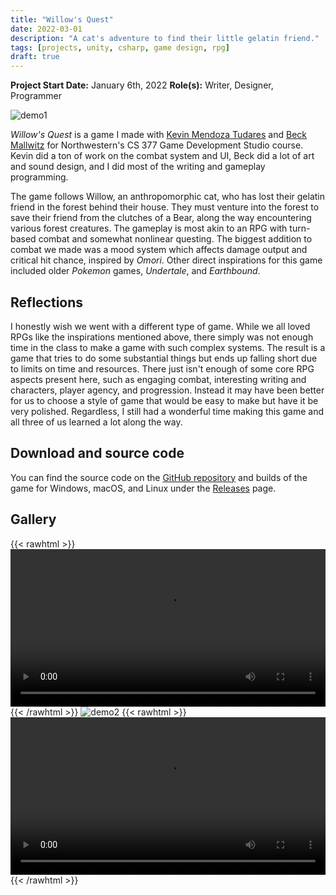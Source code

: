 ```yaml
---
title: "Willow's Quest"
date: 2022-03-01
description: "A cat's adventure to find their little gelatin friend."
tags: [projects, unity, csharp, game design, rpg]
draft: true
---
```

**Project Start Date:** January 6th, 2022
**Role(s):** Writer, Designer, Programmer

![demo1](/resources/willowsquest/demo-1.png)

*Willow's Quest* is a game I made with [Kevin Mendoza Tudares](https://mendozatudares.github.io/) and [Beck Mallwitz](https://imallwitz.github.io/artportfolio/) for Northwestern's CS 377 Game Development Studio course. Kevin did a ton of work on the combat system and UI, Beck did a lot of art and sound design, and I did most of the writing and gameplay programming.

The game follows Willow, an anthropomorphic cat, who has lost their gelatin friend in the forest behind their house. They must venture into the forest to save their friend from the clutches of a Bear, along the way encountering various forest creatures. The gameplay is most akin to an RPG with turn-based combat and somewhat nonlinear questing. The biggest addition to combat we made was a mood system which affects damage output and critical hit chance, inspired by *Omori*. Other direct inspirations for this game included older *Pokemon* games, *Undertale*, and *Earthbound*.

## Reflections

I honestly wish we went with a different type of game. While we all loved RPGs like the inspirations mentioned above, there simply was not enough time in the class to make a game with such complex systems. The result is a game that tries to do some substantial things but ends up falling short due to limits on time and resources. There just isn't enough of some core RPG aspects present here, such as engaging combat, interesting writing and characters, player agency, and progression. Instead it may have been better for us to choose a style of game that would be easy to make but have it be very polished. Regardless, I still had a wonderful time making this game and all three of us learned a lot along the way.

## Download and source code

You can find the source code on the [GitHub repository](https://github.com/jackburkhardt/willowsquest) and builds of the game for Windows, macOS, and Linux under the [Releases](https://github.com/jackburkhardt/willowsquest/releases) page.

## Gallery

{{< rawhtml >}}<video width="100%" height="auto" controls loop autoplay> <source src="/resources/willowsquest/wq-talk.webm" type="video/webm"></video>{{< /rawhtml >}} 
![demo2](/resources/willowsquest/demo-2.png)
{{< rawhtml >}}<video width="100%" height="auto" controls loop autoplay> <source src="/resources/willowsquest/wq-battle.webm" type="video/webm"></video>{{< /rawhtml >}}